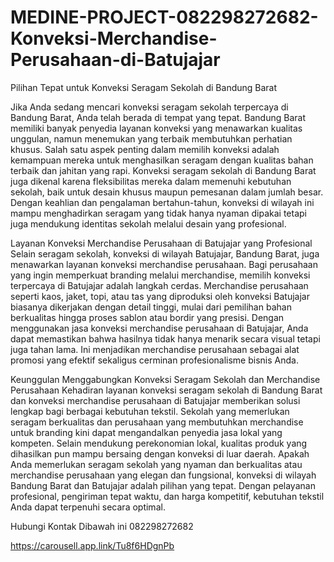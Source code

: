 # MEDINE-PROJECT-082298272682-Konveksi-Merchandise-Perusahaan-di-Batujajar
Pilihan Tepat untuk Konveksi Seragam Sekolah di Bandung Barat 

Jika Anda sedang mencari konveksi seragam sekolah terpercaya di Bandung Barat, Anda telah berada di tempat yang tepat. Bandung Barat memiliki banyak penyedia layanan konveksi yang menawarkan kualitas unggulan, namun menemukan yang terbaik membutuhkan perhatian khusus. Salah satu aspek penting dalam memilih konveksi adalah kemampuan mereka untuk menghasilkan seragam dengan kualitas bahan terbaik dan jahitan yang rapi. Konveksi seragam sekolah di Bandung Barat juga dikenal karena fleksibilitas mereka dalam memenuhi kebutuhan sekolah, baik untuk desain khusus maupun pemesanan dalam jumlah besar. Dengan keahlian dan pengalaman bertahun-tahun, konveksi di wilayah ini mampu menghadirkan seragam yang tidak hanya nyaman dipakai tetapi juga mendukung identitas sekolah melalui desain yang profesional.

Layanan Konveksi Merchandise Perusahaan di Batujajar yang Profesional
Selain seragam sekolah, konveksi di wilayah Batujajar, Bandung Barat, juga menawarkan layanan konveksi merchandise perusahaan. Bagi perusahaan yang ingin memperkuat branding melalui merchandise, memilih konveksi terpercaya di Batujajar adalah langkah cerdas. Merchandise perusahaan seperti kaos, jaket, topi, atau tas yang diproduksi oleh konveksi Batujajar biasanya dikerjakan dengan detail tinggi, mulai dari pemilihan bahan berkualitas hingga proses sablon atau bordir yang presisi. Dengan menggunakan jasa konveksi merchandise perusahaan di Batujajar, Anda dapat memastikan bahwa hasilnya tidak hanya menarik secara visual tetapi juga tahan lama. Ini menjadikan merchandise perusahaan sebagai alat promosi yang efektif sekaligus cerminan profesionalisme bisnis Anda.

Keunggulan Menggabungkan Konveksi Seragam Sekolah dan Merchandise Perusahaan 
Kehadiran layanan konveksi seragam sekolah di Bandung Barat dan konveksi merchandise perusahaan di Batujajar memberikan solusi lengkap bagi berbagai kebutuhan tekstil. Sekolah yang memerlukan seragam berkualitas dan perusahaan yang membutuhkan merchandise untuk branding kini dapat mengandalkan penyedia jasa lokal yang kompeten. Selain mendukung perekonomian lokal, kualitas produk yang dihasilkan pun mampu bersaing dengan konveksi di luar daerah. Apakah Anda memerlukan seragam sekolah yang nyaman dan berkualitas atau merchandise perusahaan yang elegan dan fungsional, konveksi di wilayah Bandung Barat dan Batujajar adalah pilihan yang tepat. Dengan pelayanan profesional, pengiriman tepat waktu, dan harga kompetitif, kebutuhan tekstil Anda dapat terpenuhi secara optimal.

Hubungi Kontak Dibawah ini
082298272682

https://carousell.app.link/Tu8f6HDgnPb
